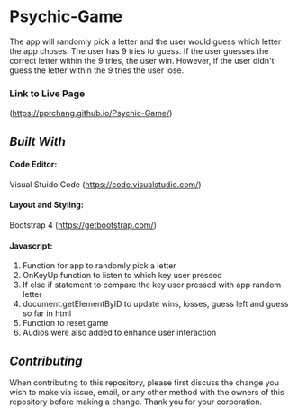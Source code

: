 # Psychic-Game 
The app will randomly pick a letter and the user would guess which letter the app choses.  The user has 9 tries to guess.  If the user guesses the correct letter within the 9 tries, the user win.  However, if the user didn't guess the letter within the 9 tries the user lose.

### Link to Live Page
(https://pprchang.github.io/Psychic-Game/)

## *Built With*

#### Code Editor: 
Visual Stuido Code (https://code.visualstudio.com/)

#### Layout and Styling: 
Bootstrap 4 (https://getbootstrap.com/)

#### Javascript:
1. Function for app to randomly pick a letter
2. OnKeyUp function to listen to which key user pressed
3. If else if statement to compare the key user pressed with app random letter
4. document.getElementByID to update wins, losses, guess left and guess so far in html
5. Function to reset game
6. Audios were also added to enhance user interaction

## *Contributing* 
When contributing to this repository, please first discuss the change you wish to make via issue, email, or any other method with the owners of this repository before making a change.  Thank you for your corporation.


